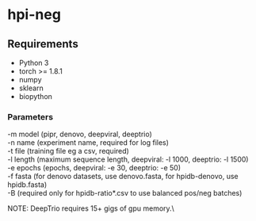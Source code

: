 # hpi-neg

## Requirements
* Python 3
* torch >= 1.8.1
* numpy
* sklearn
* biopython

### Parameters
-m model (pipr, denovo, deepviral, deeptrio)\
-n name (experiment name, required for log files)\
-t file (training file eg a csv, required)\
-l length (maximum sequence length, deepviral: -l 1000, deeptrio: -l 1500)\
-e epochs (epochs, deepviral: -e 30, deeptrio: -e 50)\
-f fasta (for denovo datasets, use denovo.fasta, for hpidb-denovo, use hpidb.fasta)\
-B (required only for hpidb-ratio*.csv to use balanced pos/neg batches)

NOTE: DeepTrio requires 15+ gigs of gpu memory.\
